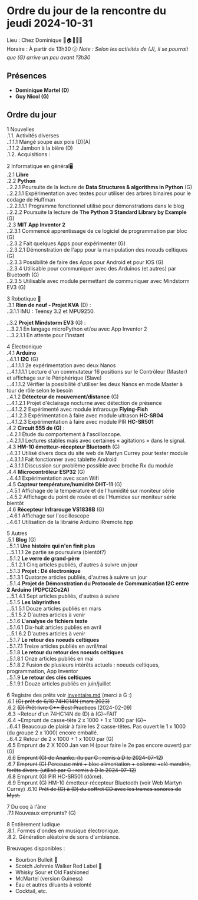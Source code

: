 # Ordre du jour de la rencontre du jeudi 2024-10-31  
Lieu :    Chez Dominique  🎄🏠🌳🌲🌵    
Horaire : À partir de 13h30 🕜  *Note : Selon les activités de (J), il se pourrait que (G) arrive un peu avant 13h30*  
## Présences
* **Dominique Martel (D)**  
* **Guy Nicol (G)**  

## Ordre du jour
1 Nouvelles  
.1.1.  Activités diverses  
..1.1.1 Mangé soupe aux pois (D)(A)  
..1.1.2 Jambon à la bière (D)  
.1.2.  Acquisitions :   

2 Informatique en général🖥  
.2.1 **Libre**  
.2.2 **Python**  
..2.2.1 Poursuite de la lecture de **Data Structures & algorithms in Python** (G)  
..2.2.1.1 Expérimentation avec textes pour utiliser des arbres binaires pour le codage de Huffman  
..2.2.1.1.1 Programme fonctionnel utilisé pour démonstrations dans le blog  
..2.2.2 Poursuite la lecture de **The Python 3 Standard Library by Example** (G)  
.2.3 **MIT App Inventor 2**  
..2.3.1 Commencé apprentissage de ce logiciel de programmation par bloc (G)  
..2.3.2 Fait quelques Apps pour expérimenter (G)  
..2.3.2.1 Démonstration de l'app pour la manipulation des noeuds celtiques (G)   
..2.3.3 Possibilité de faire des Apps pour Android et pour IOS (G)  
..2.3.4 Utilisable pour communiquer avec des Arduinos (et autres) par Bluetooth (G)  
..2.3.5 Utilisable avec module permettant de communiquer avec Mindstorm EV3 (G)  

3 Robotique 🤖  
.3.1 **Rien de neuf - Projet KVA** (D) :   
..3.1.1 IMU : Teensy 3.2 et MPU9250.  

..3.2 **Projet Mindstorm EV3** (G) :  
...3.2.1 En langage microPython et/ou avec App Inventor 2  
...3.2.1.1 En attente pour l'instant  

4 Électronique  
.4.1 **Arduino**  
..4.1.1 **I2C** (G)  
...4.1.1.1 2e expérimentation avec deux Nanos  
...4.1.1.1.1 Lecture d'un commutateur 16 positions sur le Contrôleur (Master) et affichage sur le Périphérique (Slave)  
...4.1.1.2 Vérifier la possibilité d'utiliser les deux Nanos en mode Master à tour de rôle selon le besoin  
..4.1.2 **Détecteur de mouvement/distance** (G)  
...4.1.2.1 Projet d'éclairage nocturne avec détection de présence  
...4.1.2.2 Expérimenté avec module infrarouge **Flying-Fish**  
...4.1.2.3 Expérimentation à faire avec module ultrason **HC-SR04**  
...4.1.2.3 Expérimentation à faire avec module PIR **HC-SR501**  
.4.2 **Circuit 555 de (G)** :  
..4.2.1 Étude du comportement à l'ascilloscope.  
..4.2.1.1 Lectures stables mais avec certaines  « agitations » dans le signal.  
.4.3 **HM-10 émetteur-récepteur Bluetooth** (G)  
..4.3.1 Utilisé divers docs du site web de Martyn Currey pour tester module  
..4.3.1.1 Fait fonctionner avec tablette Android  
..4.3.1.1 Discussion sur problème possible avec broche Rx du module  
.4.4 **Microcontrôleur ESP32** (G)  
..4.4.1 Expérimentation avec scan Wifi  
.4.5 **Capteur température/humidité DHT-11** (G)  
..4.5.1 Affichage de la température et de l'humidité sur moniteur série  
..4.5.2 Affichage du point de rosée et de l'Humidex sur moniteur série bientôt  
.4.6 **Récepteur Infrarouge VS1838B** (G)  
..4.6.1 Affichage sur l'oscilloscope  
..4.6.1 Utilisation de la librairie Arduino IRremote.hpp  

5 Autres  
.5.1 **Blog** (G)  
..5.1.1 **Une histoire qui n'en finit plus**  
...5.1.1.1 2e partie se poursuivra (bientôt?)  
..5.1.2 **Le verre de grand-père**  
...5.1.2.1 Cinq articles publiés, d'autres à suivre un jour  
..5.1.3 **Projet : Dé électronique**  
..5.1.3.1 Quatorze articles publiés, d'autres à suivre un jour  
..5.1.4 **Projet de Démonstration du Protocole de Communication I2C entre 2 Arduino (PDPCI2Ce2A)**  
...5.1.4.1 Sept articles publiés, d'autres à suivre  
..5.1.5 **Les labyrinthes**  
...5.1.5.1 Douze articles publiés en mars  
...5.1.5.2 D'autres articles à venir  
..5.1.6 **L'analyse de fichiers texte**  
..5.1.6.1 Dix-huit articles publiés en avril  
...5.1.6.2 D'autres articles à venir  
..5.1.7 **Le retour des noeuds celtiques**  
..5.1.7.1 Treize articles publiés en avril/mai  
..5.1.8 **Le retour du retour des noeuds celtiques**  
..5.1.8.1 Onze articles publiés en mai  
..5.1.8.2 Fusion de plusieurs intérêts actuels : noeuds celtiques, programmation, App Inventor  
..5.1.9 **Le retour des clés celtiques**  
..5.1.9.1 Douze articles publiés en juin/juillet  

6 Registre des prêts voir [inventaire.md](./inventaire.md) (merci à G :)   
.6.1 ~~(G) prêt de 6/10 74HC14N  (mars 2023)~~  
.6.2 ~~(D) Prêt livre C++ Best Practices~~ (2024-02-09)  
.6.3 ~Retour d'un 74HC14N de (D) à (G)~FAIT  
.6.4 ~Emprunt de casse-tête 2 x 1000 + 1 x 1000 par (G)~  
..6.4.1 Beaucoup de plaisir à faire les 2 casse-têtes. Pas ouvert le 1 x 1000 (du groupe 2 x 1000) encore emballé.  
..6.4.2 Retour de 2 x 1000 + 1 x 1000 par (G)  
.6.5 Emprunt de 2 X 1000 Jan van H (pour faire le 2e pas encore ouvert) par (G)  
.6.6 ~~Emprunt (G) de Ananke. (lu par G : remis à D le 2024-07-12)~~  
.6.7 ~~Emprunt (G) Perceuse mini + bloc alimentation + colonne +clé mandrin, forêts divers. (utilisé par G : remis à D le 2024-07-12)~~  
.6.8 Emprunt (G) PIR HC-SR501 (dôme).  
.6.9 Emprunt (G) HM-10 émetteur-récepteur Bluetooth (voir Web Martyn Currey)
.6.10 ~~Prêt de (G) à (D) du coffret CD avec les trames sonores de Myst.~~  

7 Du coq à l'âne  
.7.1 Nouveaux emprunts? (G)   

8 Entièrement ludique  
.8.1. Formes d'ondes en musique électronique.  
.8.2. Génération aléatoire de sons d'ambiance.   

Breuvages disponibles :
  * Bourbon Bulleit 🥃  
  * Scotch Johnnie Walker Red Label 🥃
  * Whisky Sour et Old Fashioned  
  * McMartel (version Guiness)  
  * Eau et autres diluants à volonté  
  * Cocktail, etc.  
